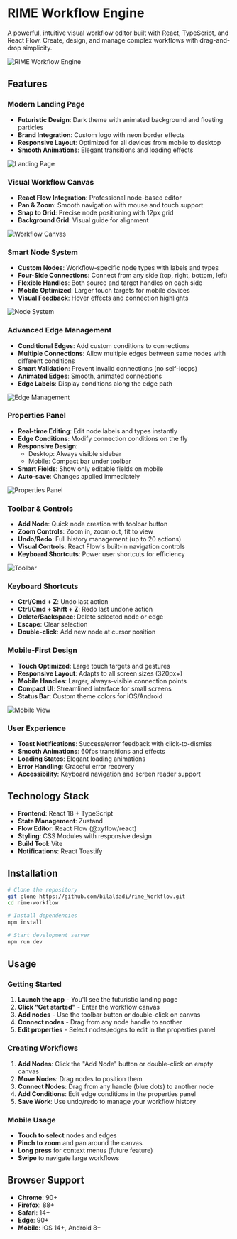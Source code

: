 # RIME Workflow Engine

A powerful, intuitive visual workflow editor built with React, TypeScript, and React Flow. Create, design, and manage complex workflows with drag-and-drop simplicity.

![RIME Workflow Engine](./screenshots/hero-image.png)

##  Features

###  **Modern Landing Page**
- **Futuristic Design**: Dark theme with animated background and floating particles
- **Brand Integration**: Custom logo with neon border effects
- **Responsive Layout**: Optimized for all devices from mobile to desktop
- **Smooth Animations**: Elegant transitions and loading effects

![Landing Page](./screenshots/landing-page.png)

###  **Visual Workflow Canvas**
- **React Flow Integration**: Professional node-based editor
- **Pan & Zoom**: Smooth navigation with mouse and touch support
- **Snap to Grid**: Precise node positioning with 12px grid
- **Background Grid**: Visual guide for alignment

![Workflow Canvas](./screenshots/workflow-canvas.png)

###  **Smart Node System**
- **Custom Nodes**: Workflow-specific node types with labels and types
- **Four-Side Connections**: Connect from any side (top, right, bottom, left)
- **Flexible Handles**: Both source and target handles on each side
- **Mobile Optimized**: Larger touch targets for mobile devices
- **Visual Feedback**: Hover effects and connection highlights

![Node System](./screenshots/node-connections.png)

###  **Advanced Edge Management**
- **Conditional Edges**: Add custom conditions to connections
- **Multiple Connections**: Allow multiple edges between same nodes with different conditions
- **Smart Validation**: Prevent invalid connections (no self-loops)
- **Animated Edges**: Smooth, animated connections
- **Edge Labels**: Display conditions along the edge path

![Edge Management](./screenshots/edge-conditions.png)

###  **Properties Panel**
- **Real-time Editing**: Edit node labels and types instantly
- **Edge Conditions**: Modify connection conditions on the fly
- **Responsive Design**: 
  - Desktop: Always visible sidebar
  - Mobile: Compact bar under toolbar
- **Smart Fields**: Show only editable fields on mobile
- **Auto-save**: Changes applied immediately

![Properties Panel](./screenshots/properties-panel.png)

###  **Toolbar & Controls**
- **Add Node**: Quick node creation with toolbar button
- **Zoom Controls**: Zoom in, zoom out, fit to view
- **Undo/Redo**: Full history management (up to 20 actions)
- **Visual Controls**: React Flow's built-in navigation controls
- **Keyboard Shortcuts**: Power user shortcuts for efficiency

![Toolbar](./screenshots/toolbar-controls.png)

###  **Keyboard Shortcuts**
- **Ctrl/Cmd + Z**: Undo last action
- **Ctrl/Cmd + Shift + Z**: Redo last undone action
- **Delete/Backspace**: Delete selected node or edge
- **Escape**: Clear selection
- **Double-click**: Add new node at cursor position

###  **Mobile-First Design**
- **Touch Optimized**: Large touch targets and gestures
- **Responsive Layout**: Adapts to all screen sizes (320px+)
- **Mobile Handles**: Larger, always-visible connection points
- **Compact UI**: Streamlined interface for small screens
- **Status Bar**: Custom theme colors for iOS/Android

![Mobile View](./screenshots/mobile-view.png)

###  **User Experience**
- **Toast Notifications**: Success/error feedback with click-to-dismiss
- **Smooth Animations**: 60fps transitions and effects
- **Loading States**: Elegant loading animations
- **Error Handling**: Graceful error recovery
- **Accessibility**: Keyboard navigation and screen reader support

##  **Technology Stack**

- **Frontend**: React 18 + TypeScript
- **State Management**: Zustand
- **Flow Editor**: React Flow (@xyflow/react)
- **Styling**: CSS Modules with responsive design
- **Build Tool**: Vite
- **Notifications**: React Toastify

##  **Installation**

```bash
# Clone the repository
git clone https://github.com/bilaldadi/rime_Workflow.git
cd rime-workflow

# Install dependencies
npm install

# Start development server
npm run dev
```

##  **Usage**

### **Getting Started**
1. **Launch the app** - You'll see the futuristic landing page
2. **Click "Get started"** - Enter the workflow canvas
3. **Add nodes** - Use the toolbar button or double-click on canvas
4. **Connect nodes** - Drag from any node handle to another
5. **Edit properties** - Select nodes/edges to edit in the properties panel

### **Creating Workflows**
1. **Add Nodes**: Click the "Add Node" button or double-click on empty canvas
2. **Move Nodes**: Drag nodes to position them
3. **Connect Nodes**: Drag from any handle (blue dots) to another node
4. **Add Conditions**: Edit edge conditions in the properties panel
5. **Save Work**: Use undo/redo to manage your workflow history

### **Mobile Usage**
- **Touch to select** nodes and edges
- **Pinch to zoom** and pan around the canvas
- **Long press** for context menus (future feature)
- **Swipe** to navigate large workflows


##  **Browser Support**

- **Chrome**: 90+
- **Firefox**: 88+
- **Safari**: 14+
- **Edge**: 90+
- **Mobile**: iOS 14+, Android 8+
